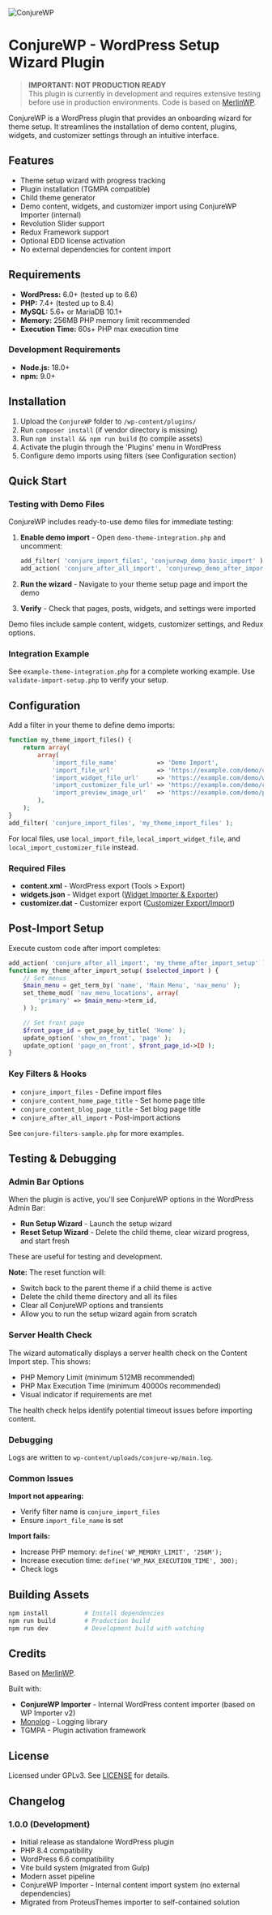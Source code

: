 ![ConjureWP](conjurewp.jpg)

# ConjureWP - WordPress Setup Wizard Plugin

> **IMPORTANT: NOT PRODUCTION READY**  
> This plugin is currently in development and requires extensive testing before use in production environments. Code is based on [MerlinWP](https://github.com/richtabor/MerlinWP).

ConjureWP is a WordPress plugin that provides an onboarding wizard for theme setup. It streamlines the installation of demo content, plugins, widgets, and customizer settings through an intuitive interface.

## Features

-   Theme setup wizard with progress tracking
-   Plugin installation (TGMPA compatible)
-   Child theme generator
-   Demo content, widgets, and customizer import using ConjureWP Importer (internal)
-   Revolution Slider support
-   Redux Framework support
-   Optional EDD license activation
-   No external dependencies for content import

## Requirements

-   **WordPress:** 6.0+ (tested up to 6.6)
-   **PHP:** 7.4+ (tested up to 8.4)
-   **MySQL:** 5.6+ or MariaDB 10.1+
-   **Memory:** 256MB PHP memory limit recommended
-   **Execution Time:** 60s+ PHP max execution time

### Development Requirements

-   **Node.js:** 18.0+
-   **npm:** 9.0+

## Installation

1. Upload the `ConjureWP` folder to `/wp-content/plugins/`
2. Run `composer install` (if vendor directory is missing)
3. Run `npm install && npm run build` (to compile assets)
4. Activate the plugin through the 'Plugins' menu in WordPress
5. Configure demo imports using filters (see Configuration section)

## Quick Start

### Testing with Demo Files

ConjureWP includes ready-to-use demo files for immediate testing:

1. **Enable demo import** - Open `demo-theme-integration.php` and uncomment:

    ```php
    add_filter( 'conjure_import_files', 'conjurewp_demo_basic_import' );
    add_action( 'conjure_after_all_import', 'conjurewp_demo_after_import_setup' );
    ```

2. **Run the wizard** - Navigate to your theme setup page and import the demo

3. **Verify** - Check that pages, posts, widgets, and settings were imported

Demo files include sample content, widgets, customizer settings, and Redux options.

### Integration Example

See `example-theme-integration.php` for a complete working example. Use `validate-import-setup.php` to verify your setup.

## Configuration

Add a filter in your theme to define demo imports:

```php
function my_theme_import_files() {
	return array(
		array(
			'import_file_name'           => 'Demo Import',
			'import_file_url'            => 'https://example.com/demo/content.xml',
			'import_widget_file_url'     => 'https://example.com/demo/widgets.json',
			'import_customizer_file_url' => 'https://example.com/demo/customizer.dat',
			'import_preview_image_url'   => 'https://example.com/demo/preview.jpg',
		),
	);
}
add_filter( 'conjure_import_files', 'my_theme_import_files' );
```

For local files, use `local_import_file`, `local_import_widget_file`, and `local_import_customizer_file` instead.

### Required Files

-   **content.xml** - WordPress export (Tools > Export)
-   **widgets.json** - Widget export ([Widget Importer & Exporter](https://wordpress.org/plugins/widget-importer-exporter/))
-   **customizer.dat** - Customizer export ([Customizer Export/Import](https://wordpress.org/plugins/customizer-export-import/))

## Post-Import Setup

Execute custom code after import completes:

```php
add_action( 'conjure_after_all_import', 'my_theme_after_import_setup' );
function my_theme_after_import_setup( $selected_import ) {
	// Set menus
	$main_menu = get_term_by( 'name', 'Main Menu', 'nav_menu' );
	set_theme_mod( 'nav_menu_locations', array(
		'primary' => $main_menu->term_id,
	) );

	// Set front page
	$front_page_id = get_page_by_title( 'Home' );
	update_option( 'show_on_front', 'page' );
	update_option( 'page_on_front', $front_page_id->ID );
}
```

### Key Filters & Hooks

-   `conjure_import_files` - Define import files
-   `conjure_content_home_page_title` - Set home page title
-   `conjure_content_blog_page_title` - Set blog page title
-   `conjure_after_all_import` - Post-import actions

See `conjure-filters-sample.php` for more examples.

## Testing & Debugging

### Admin Bar Options

When the plugin is active, you'll see ConjureWP options in the WordPress Admin Bar:

-   **Run Setup Wizard** - Launch the setup wizard
-   **Reset Setup Wizard** - Delete the child theme, clear wizard progress, and start fresh

These are useful for testing and development.

**Note:** The reset function will:

-   Switch back to the parent theme if a child theme is active
-   Delete the child theme directory and all its files
-   Clear all ConjureWP options and transients
-   Allow you to run the setup wizard again from scratch

### Server Health Check

The wizard automatically displays a server health check on the Content Import step. This shows:

-   PHP Memory Limit (minimum 512MB recommended)
-   PHP Max Execution Time (minimum 40000s recommended)
-   Visual indicator if requirements are met

The health check helps identify potential timeout issues before importing content.

### Debugging

Logs are written to `wp-content/uploads/conjure-wp/main.log`.

### Common Issues

**Import not appearing:**

-   Verify filter name is `conjure_import_files`
-   Ensure `import_file_name` is set

**Import fails:**

-   Increase PHP memory: `define('WP_MEMORY_LIMIT', '256M');`
-   Increase execution time: `define('WP_MAX_EXECUTION_TIME', 300);`
-   Check logs

## Building Assets

```bash
npm install          # Install dependencies
npm run build        # Production build
npm run dev          # Development build with watching
```

## Credits

Based on [MerlinWP](https://github.com/richtabor/MerlinWP).

Built with:

-   **ConjureWP Importer** - Internal WordPress content importer (based on WP Importer v2)
-   [Monolog](https://github.com/Seldaek/monolog) - Logging library
-   TGMPA - Plugin activation framework

## License

Licensed under GPLv3. See [LICENSE](LICENSE) for details.

## Changelog

### 1.0.0 (Development)

-   Initial release as standalone WordPress plugin
-   PHP 8.4 compatibility
-   WordPress 6.6 compatibility
-   Vite build system (migrated from Gulp)
-   Modern asset pipeline
-   ConjureWP Importer - Internal content import system (no external dependencies)
-   Migrated from ProteusThemes importer to self-contained solution
